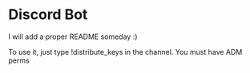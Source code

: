 # Discord Bot


I will add a proper README someday :)

To use it, just type !distribute_keys in the channel. You must have ADM perms
